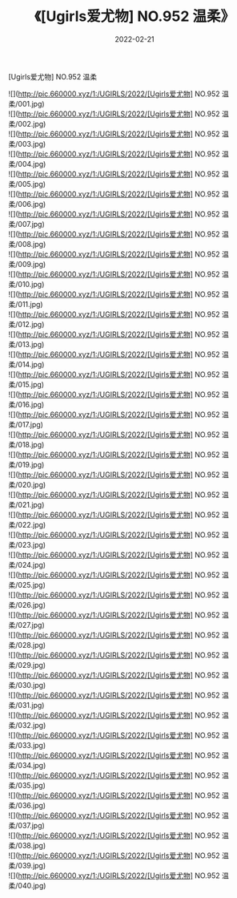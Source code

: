 ﻿---
layout: post
title:  《[Ugirls爱尤物] NO.952 温柔》
date:   2022-02-21
img: http://pic.660000.xyz/1:/UGIRLS/2022/[Ugirls爱尤物] NO.952 温柔/000.jpg
categories: [美女, 清纯, 唯美]
---

[Ugirls爱尤物] NO.952 温柔

 ![](http://pic.660000.xyz/1:/UGIRLS/2022/[Ugirls爱尤物] NO.952 温柔/001.jpg) <br>![](http://pic.660000.xyz/1:/UGIRLS/2022/[Ugirls爱尤物] NO.952 温柔/002.jpg) <br>![](http://pic.660000.xyz/1:/UGIRLS/2022/[Ugirls爱尤物] NO.952 温柔/003.jpg) <br>![](http://pic.660000.xyz/1:/UGIRLS/2022/[Ugirls爱尤物] NO.952 温柔/004.jpg) <br>![](http://pic.660000.xyz/1:/UGIRLS/2022/[Ugirls爱尤物] NO.952 温柔/005.jpg) <br>![](http://pic.660000.xyz/1:/UGIRLS/2022/[Ugirls爱尤物] NO.952 温柔/006.jpg) <br>![](http://pic.660000.xyz/1:/UGIRLS/2022/[Ugirls爱尤物] NO.952 温柔/007.jpg) <br>![](http://pic.660000.xyz/1:/UGIRLS/2022/[Ugirls爱尤物] NO.952 温柔/008.jpg) <br>![](http://pic.660000.xyz/1:/UGIRLS/2022/[Ugirls爱尤物] NO.952 温柔/009.jpg) <br>![](http://pic.660000.xyz/1:/UGIRLS/2022/[Ugirls爱尤物] NO.952 温柔/010.jpg) <br>![](http://pic.660000.xyz/1:/UGIRLS/2022/[Ugirls爱尤物] NO.952 温柔/011.jpg) <br>![](http://pic.660000.xyz/1:/UGIRLS/2022/[Ugirls爱尤物] NO.952 温柔/012.jpg) <br>![](http://pic.660000.xyz/1:/UGIRLS/2022/[Ugirls爱尤物] NO.952 温柔/013.jpg) <br>![](http://pic.660000.xyz/1:/UGIRLS/2022/[Ugirls爱尤物] NO.952 温柔/014.jpg) <br>![](http://pic.660000.xyz/1:/UGIRLS/2022/[Ugirls爱尤物] NO.952 温柔/015.jpg) <br>![](http://pic.660000.xyz/1:/UGIRLS/2022/[Ugirls爱尤物] NO.952 温柔/016.jpg) <br>![](http://pic.660000.xyz/1:/UGIRLS/2022/[Ugirls爱尤物] NO.952 温柔/017.jpg) <br>![](http://pic.660000.xyz/1:/UGIRLS/2022/[Ugirls爱尤物] NO.952 温柔/018.jpg) <br>![](http://pic.660000.xyz/1:/UGIRLS/2022/[Ugirls爱尤物] NO.952 温柔/019.jpg) <br>![](http://pic.660000.xyz/1:/UGIRLS/2022/[Ugirls爱尤物] NO.952 温柔/020.jpg) <br>![](http://pic.660000.xyz/1:/UGIRLS/2022/[Ugirls爱尤物] NO.952 温柔/021.jpg) <br>![](http://pic.660000.xyz/1:/UGIRLS/2022/[Ugirls爱尤物] NO.952 温柔/022.jpg) <br>![](http://pic.660000.xyz/1:/UGIRLS/2022/[Ugirls爱尤物] NO.952 温柔/023.jpg) <br>![](http://pic.660000.xyz/1:/UGIRLS/2022/[Ugirls爱尤物] NO.952 温柔/024.jpg) <br>![](http://pic.660000.xyz/1:/UGIRLS/2022/[Ugirls爱尤物] NO.952 温柔/025.jpg) <br>![](http://pic.660000.xyz/1:/UGIRLS/2022/[Ugirls爱尤物] NO.952 温柔/026.jpg) <br>![](http://pic.660000.xyz/1:/UGIRLS/2022/[Ugirls爱尤物] NO.952 温柔/027.jpg) <br>![](http://pic.660000.xyz/1:/UGIRLS/2022/[Ugirls爱尤物] NO.952 温柔/028.jpg) <br>![](http://pic.660000.xyz/1:/UGIRLS/2022/[Ugirls爱尤物] NO.952 温柔/029.jpg) <br>![](http://pic.660000.xyz/1:/UGIRLS/2022/[Ugirls爱尤物] NO.952 温柔/030.jpg) <br>![](http://pic.660000.xyz/1:/UGIRLS/2022/[Ugirls爱尤物] NO.952 温柔/031.jpg) <br>![](http://pic.660000.xyz/1:/UGIRLS/2022/[Ugirls爱尤物] NO.952 温柔/032.jpg) <br>![](http://pic.660000.xyz/1:/UGIRLS/2022/[Ugirls爱尤物] NO.952 温柔/033.jpg) <br>![](http://pic.660000.xyz/1:/UGIRLS/2022/[Ugirls爱尤物] NO.952 温柔/034.jpg) <br>![](http://pic.660000.xyz/1:/UGIRLS/2022/[Ugirls爱尤物] NO.952 温柔/035.jpg) <br>![](http://pic.660000.xyz/1:/UGIRLS/2022/[Ugirls爱尤物] NO.952 温柔/036.jpg) <br>![](http://pic.660000.xyz/1:/UGIRLS/2022/[Ugirls爱尤物] NO.952 温柔/037.jpg) <br>![](http://pic.660000.xyz/1:/UGIRLS/2022/[Ugirls爱尤物] NO.952 温柔/038.jpg) <br>![](http://pic.660000.xyz/1:/UGIRLS/2022/[Ugirls爱尤物] NO.952 温柔/039.jpg) <br>![](http://pic.660000.xyz/1:/UGIRLS/2022/[Ugirls爱尤物] NO.952 温柔/040.jpg) <br>